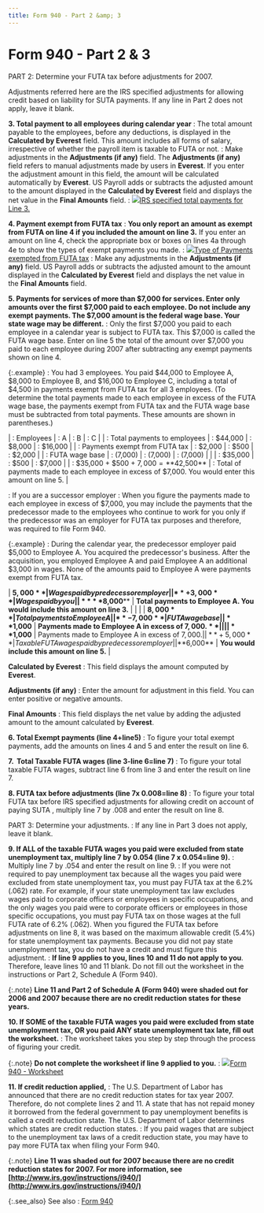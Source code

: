 ```yaml
---
title: Form 940 - Part 2 &amp; 3
---
```


# Form 940 - Part 2 & 3


PART 2: Determine your FUTA tax before adjustments  for 2007.


Adjustments referred here are the IRS specified adjustments for allowing  credit based on liability for SUTA payments. If any line in Part 2 does  not apply, leave it blank.


**3. Total payment to all employees during calendar  year**
: The total amount payable to the employees, before  any deductions, is displayed in the **Calculated 
 by Everest** field. This amount includes all forms of salary, irrespective  of whether the payroll item is taxable to FUTA or not.
: Make adjustments in the **Adjustments 
 (if any)** field. The **Adjustments 
 (if any)** field refers to manual adjustments made by users in **Everest**. If you enter the adjustment  amount in this field, the amount will be calculated automatically by **Everest**. US Payroll adds or subtracts  the adjusted amount to the amount displayed in the **Calculated 
 by Everest** field and displays the net value in the **Final 
 Amounts** field.
: ![]({{site.prl_baseurl}}/img/lens.gif)[IRS  specified total payments for Line 3.]({{site.prl_baseurl}}/misc/irs_specified_total_payments_for_line_3_sfr.html)


**4. Payment exempt from FUTA tax**
: **You only report 
 an amount as exempt from FUTA on line 4 if you included the amount on 
 line 3.** If you enter an amount on line 4, check the appropriate  box or boxes on lines 4a through 4e to show the types of exempt payments  you made.
: ![]({{site.prl_baseurl}}/img/lens.gif)[Type  of Payments exempted from FUTA tax]({{site.prl_baseurl}}/misc/type_of_payments_exempted_from_futa_tax_sfr.html)
: Make any adjustments in the **Adjustments 
 (if any)** field. US Payroll adds or subtracts the adjusted amount  to the amount displayed in the **Calculated 
 by Everest** field and displays the net value in the **Final 
 Amounts** field.


**5. Payments for services of more than $7,000  for services. Enter only amounts over the first $7,000 paid to each employee.  Do not include any exempt payments. The $7,000 amount is the federal wage  base. Your state wage may be different.**
: Only the first $7,000 you paid to each employee  in a calendar year is subject to FUTA tax. This $7,000 is called the FUTA  wage base. Enter on line 5 the total of the amount over $7,000 you paid  to each employee during 2007 after subtracting any exempt payments shown  on line 4.


{:.example}
: You had 3 employees. You paid $44,000 to Employee  A, $8,000 to Employee B, and $16,000 to Employee C, including a total  of $4,500 in payments exempt from FUTA tax for all 3 employees. (To determine  the total payments made to each employee in excess of the FUTA wage base,  the payments exempt from FUTA tax and the FUTA wage base must be subtracted  from total payments. These amounts are shown in parentheses.)


| : Employees | : A | : B | : C |
| : Total payments to employees | : $44,000 | : $8,000 | : $16,000 |
| : Payments exempt from FUTA tax | : $2,000 | : $500 | : $2,000 |
| : FUTA wage base | : (7,000) | : (7,000) | : (7,000) |
|  | : $35,000 | : $500 | : $7,000 |
| : $35,000 + $500 + $7,000 = **$42,500** | : Total of payments made to each employee in excess  of $7,000. You would enter this amount on line 5. |

: If you are a successor employer
: When you figure the payments made to each employee  in excess of $7,000, you may include the payments that the predecessor  made to the employees who continue to work for you only if the predecessor  was an employer for FUTA tax purposes and therefore, was required to file  Form 940.


{:.example}
: During the calendar year, the predecessor employer  paid $5,000 to Employee A. You acquired the predecessor's business. After  the acquisition, you employed Employee A and paid Employee A an additional  $3,000 in wages. None of the amounts paid to Employee A were payments  exempt from FUTA tax.

| **$5,000** | Wages paid by predecessor employer |
| **+3,000** | Wages paid by you |
| ****$8,000**** | **Total payments to Employee A. You would include  this amount on line 3.** |
|  |
| **$8,000** | Total payments to Employee A |
| **- 7,000** | FUTA wage base |
| **$1,000** | **Payments made to Employee A in excess of  $7,000.** |
|  |
| **$1,000** | Payments made to Employee A in excess of $7,000. |
| **+ 5,000** | Taxable FUTA wages paid by predecessor employer |
| **$6,000** | **You would include this amount on line 5.** |


**Calculated by Everest**
: This field displays the amount computed by **Everest**.


**Adjustments (if any)**
: Enter the amount for adjustment in this field. You  can enter positive or negative amounts.


**Final Amounts**
: This field displays the net value by adding the  adjusted amount to the amount calculated by **Everest**.


**6. Total Exempt payments (line 4+line5)**
: To figure your total exempt payments, add the amounts  on lines 4 and 5 and enter the result on line 6.


**7.  Total  Taxable FUTA wages (line 3-line 6=line 7)**
: To figure your total taxable FUTA wages, subtract  line 6 from line 3 and enter the result on line 7.


**8. FUTA tax before adjustments (line 7x 0.008=line  8)**
: To figure your total FUTA tax before IRS specified  adjustments for allowing credit on account of paying SUTA , multiply line  7 by .008 and enter the result on line 8.


PART 3: Determine your adjustments.
: If any line in Part 3 does not apply, leave it blank.


**9. If ALL of the taxable FUTA wages you paid  were excluded from state unemployment tax, multiply line 7 by 0.054 (line  7 x 0.054=line 9).**
: Multiply line 7 by .054 and enter the result on  line 9.
: If you were not required to pay unemployment tax  because all the wages you paid were excluded from state unemployment tax,  you must pay FUTA tax at the 6.2% (.062) rate. For example, if your state  unemployment tax law excludes wages paid to corporate officers or employees  in specific occupations, and the only wages you paid were to corporate  officers or employees in those specific occupations, you must pay FUTA  tax on those wages at the full FUTA rate of 6.2% (.062). When you figured  the FUTA tax before adjustments on line 8, it was based on the maximum  allowable credit (5.4%) for state unemployment tax payments. Because you  did not pay state unemployment tax, you do not have a credit and must  figure this adjustment.
: **If line 9 applies 
 to you, lines 10 and 11 do not apply to you**. Therefore, leave lines  10 and 11 blank. Do not fill out the worksheet in the instructions or  Part 2, Schedule A (Form 940).


{:.note}
**Line 11 and Part 2 of Schedule A (Form 940)  were shaded out for 2006 and 2007 because there are no credit reduction  states for these years.**


**10. If SOME of the taxable FUTA wages you paid  were excluded from state unemployment tax, OR you paid ANY state unemployment  tax late, fill out the worksheet.**
: The worksheet takes you step by step through the  process of figuring your credit.


{:.note}
**Do not complete the worksheet if line 9 applied  to you.**
: ![]({{site.prl_baseurl}}/img/lens.gif)[Form  940 - Worksheet]({{site.prl_baseurl}}/misc/employee_form_940_worksheet_sfr.html)


**11. If credit reduction applied,**
: The U.S. Department of Labor has announced that  there are no credit reduction states for tax year 2007. Therefore, do  not complete lines 2 and 11. A state that has not repaid money it borrowed  from the federal government to pay unemployment benefits is called a credit  reduction state. The U.S. Department of Labor determines which states  are credit reduction states.
: If you paid wages that are subject to the unemployment  tax laws of a credit reduction state, you may have to pay more FUTA tax  when filing your Form 940.


{:.note}
**Line 11 was shaded out for 2007 because there  are no credit reduction states for 2007. For more information, see [http://www.irs.gov/instructions/i940/](http://www.irs.gov/instructions/i940/)**


{:.see_also}
See also
: [Form 940]({{site.prl_baseurl}}/misc/employee_form_940_sfr.html)
